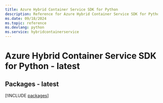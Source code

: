 ```yaml
---
title: Azure Hybrid Container Service SDK for Python
description: Reference for Azure Hybrid Container Service SDK for Python
ms.date: 09/18/2024
ms.topic: reference
ms.devlang: python
ms.service: hybridcontainerservice
---
```

# Azure Hybrid Container Service SDK for Python - latest
## Packages - latest
[!INCLUDE [packages](hybrid-container-service-index.md)]